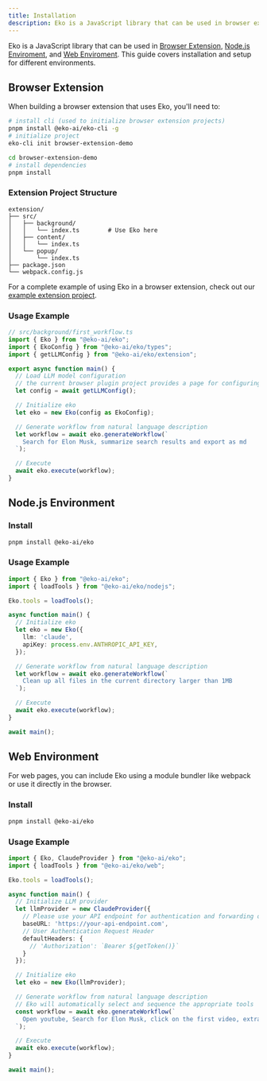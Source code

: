 ```yaml
---
title: Installation
description: Eko is a JavaScript library that can be used in browser extension, web pages, and node.js. This guide covers installation and setup for different environments.
---
```


Eko is a JavaScript library that can be used in [Browser Extension](/docs/getting-started/installation#browser-extension), [Node.js Enviroment](http://localhost:4321/docs/getting-started/installation#nodejs-environment), and [Web Enviroment](http://localhost:4321/docs/getting-started/installation#web-environment). This guide covers installation and setup for different environments.

## Browser Extension

When building a browser extension that uses Eko, you'll need to:

```bash
# install cli (used to initialize browser extension projects)
pnpm install @eko-ai/eko-cli -g
# initialize project
eko-cli init browser-extension-demo

cd browser-extension-demo
# install dependencies
pnpm install
```

### Extension Project Structure

```
extension/
├── src/
│   ├── background/
│   │   └── index.ts        # Use Eko here
│   ├── content/
│   │   └── index.ts
│   └── popup/
│       └── index.ts
├── package.json
└── webpack.config.js
```

For a complete example of using Eko in a browser extension, check out our [example extension project](https://github.com/FellouAI/eko-browser-extension).

### Usage Example
```typescript
// src/background/first_workflow.ts
import { Eko } from "@eko-ai/eko";
import { EkoConfig } from "@eko-ai/eko/types";
import { getLLMConfig } from "@eko-ai/eko/extension";

export async function main() {
  // Load LLM model configuration 
  // the current browser plugin project provides a page for configuring LLM parameters
  let config = await getLLMConfig();

  // Initialize eko
  let eko = new Eko(config as EkoConfig);

  // Generate workflow from natural language description
  let workflow = await eko.generateWorkflow(`
    Search for Elon Musk, summarize search results and export as md
  `);

  // Execute
  await eko.execute(workflow);
}
```

## Node.js Environment

### Install

```bash
pnpm install @eko-ai/eko
```

### Usage Example
```typescript
import { Eko } from "@eko-ai/eko";
import { loadTools } from "@eko-ai/eko/nodejs";

Eko.tools = loadTools();

async function main() {
  // Initialize eko
  let eko = new Eko({
    llm: 'claude',
    apiKey: process.env.ANTHROPIC_API_KEY,
  });

  // Generate workflow from natural language description
  let workflow = await eko.generateWorkflow(`
    Clean up all files in the current directory larger than 1MB
  `);

  // Execute
  await eko.execute(workflow);
}

await main();
```

## Web Environment

For web pages, you can include Eko using a module bundler like webpack or use it directly in the browser.

### Install
```bash
pnpm install @eko-ai/eko
```

### Usage Example
```typescript
import { Eko, ClaudeProvider } from "@eko-ai/eko";
import { loadTools } from "@eko-ai/eko/web";

Eko.tools = loadTools();

async function main() {
  // Initialize LLM provider
  let llmProvider = new ClaudeProvider({
    // Please use your API endpoint for authentication and forwarding on the server side, do not expose API keys in the frontend
    baseURL: 'https://your-api-endpoint.com',
    // User Authentication Request Header
    defaultHeaders: {
      // 'Authorization': `Bearer ${getToken()}`
    }
  });

  // Initialize eko
  let eko = new Eko(llmProvider);

  // Generate workflow from natural language description
  // Eko will automatically select and sequence the appropriate tools
  const workflow = await eko.generateWorkflow(`
    Open youtube, Search for Elon Musk, click on the first video, extract and summarize the content, and export as md.
  `);

  // Execute
  await eko.execute(workflow);
}

await main();
```
